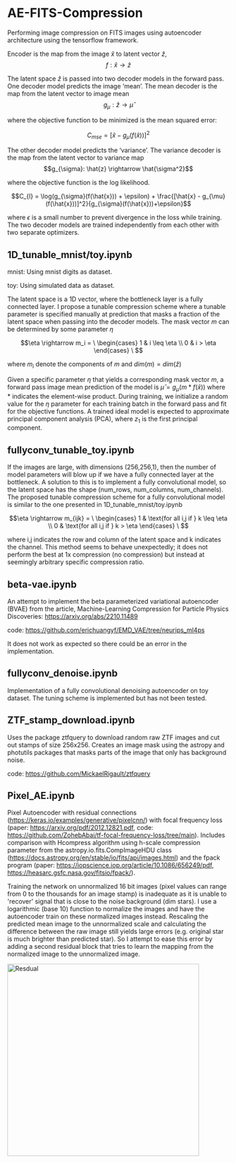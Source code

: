 # AE-FITS-Compression
Performing image compression on FITS images using autoencoder architecture using the tensorflow framework.

Encoder is the map from the image $\hat{x}$ to latent vector $\hat{z}$,  $$f: \hat{x} \rightarrow \hat{z}$$

The latent space $\hat{z}$ is passed into two decoder models in the forward pass. One decoder model predicts the image ‘mean’. The mean decoder is the map from the latent vector to image mean $$g_{\mu}: \hat{z} \rightarrow \hat{\mu}$$ 

where the objective function to be minimized is the mean squared error:

$$C_{mse} = [\hat{x} - g_{\mu}(f(\hat{x}))]^2$$

The other decoder model predicts the ‘variance’. The variance decoder is the map from the latent vector to variance map $$g_{\sigma}: \hat{z} \rightarrow \hat{\sigma^2}$$

where the objective function is the log likelihood. 

$$C_{l} = \log(g_{\sigma}(f(\hat{x})) + \epsilon) + \frac{[\hat{x} - g_{\mu}(f(\hat{x}))]^2}{g_{\sigma}(f(\hat{x}))+\epsilon}$$

where $\epsilon$ is a small number to prevent divergence in the loss while training. The two decoder models are trained independently from each other with two separate optimizers.



## 1D_tunable_mnist/toy.ipynb

mnist: Using mnist digits as dataset.

toy: Using simulated data as dataset.

The latent space is a 1D vector, where the bottleneck layer is a fully connected layer. I propose a tunable compression scheme where a tunable parameter is specified manually at prediction that masks a fraction of the latent space when passing into the decoder models. The mask vector $m$ can be determined by some parameter $\eta$ 

$$\eta \rightarrow m_i = \ \begin{cases} 
      1 & i \leq \eta \\
      0 & i > \eta
   \end{cases}
\ $$

where $m_i$ denote the components of $m$ and $dim(m) = dim(\hat{z})$

Given a specific parameter $\eta$ that yields a corresponding mask vector $m$, a forward pass image mean prediction of the model is $\hat{\mu} = g_{\mu}(m * f(\hat{x}))$ where $*$ indicates the element-wise product. During training, we initialize a random value for the $\eta$ parameter for each training batch in the forward pass and fit for the objective functions. A trained ideal model is expected to approximate principal component analysis (PCA), where $z_1$ is the first principal component. 

## fullyconv_tunable_toy.ipynb 

If the images are large, with dimensions (256,256,1), then the number of model parameters will blow up if we have a fully connected layer at the bottleneck. A solution to this is to implement a fully convolutional model, so the latent space has the shape (num_rows, num_columns, num_channels). The proposed tunable compression scheme for a fully convolutional model is similar to the one presented in 1D_tunable_mnist/toy.ipynb    

$$\eta \rightarrow m_{ijk} = \ \begin{cases} 
      1 & \text{for all i,j if } k \leq \eta \\
      0 & \text{for all i,j if } k > \eta
   \end{cases}
\ $$

where i,j indicates the row and column of the latent space and k indicates the channel. This method seems to behave unexpectedly; it does not perform the best at 1x compression (no compression) but instead at seemingly arbitrary specific compression ratio.   

## beta-vae.ipynb 

An attempt to implement the beta parameterized variational autoencoder (BVAE) from the article, Machine-Learning Compression for Particle Physics Discoveries: https://arxiv.org/abs/2210.11489

code: https://github.com/erichuangyf/EMD_VAE/tree/neurips_ml4ps

It does not work as expected so there could be an error in the implementation. 

## fullyconv_denoise.ipynb

Implementation of a fully convolutional denoising autoencoder on toy dataset. The tuning scheme is implemented but has not been tested.    

## ZTF_stamp_download.ipynb 

Uses the package ztfquery to download random raw ZTF images and cut out stamps of size 256x256. Creates an image mask using the astropy and photutils packages that masks parts of the image that only has background noise.     

code: https://github.com/MickaelRigault/ztfquery

## Pixel_AE.ipynb

Pixel Autoencoder with residual connections (https://keras.io/examples/generative/pixelcnn/) with focal frequency loss (paper: https://arxiv.org/pdf/2012.12821.pdf, code: https://github.com/ZohebAbai/tf-focal-frequency-loss/tree/main). Includes comparison with Hcompress algorithm using h-scale compression parameter from the astropy.io.fits.CompImageHDU class (https://docs.astropy.org/en/stable/io/fits/api/images.html) and the fpack program (paper: https://iopscience.iop.org/article/10.1086/656249/pdf, https://heasarc.gsfc.nasa.gov/fitsio/fpack/). 


Training the network on unnormalized 16 bit images (pixel values can range from 0 to the thousands for an image stamp) is inadequate as it is unable to 'recover' signal that is close to the noise background (dim stars). I use a logarithmic (base 10) function to normalize the images and have the autoencoder train on these normalized images instead. Rescaling the predicted mean image to the unnormalized scale and calculating the difference between the raw image still yields large errors (e.g. original star is much brighter than predicted star). So I attempt to ease this error by adding a second residual block that tries to learn the mapping from the normalized image to the unnormalized image.

<img width="435" alt="Resdual" src="https://github.com/Cuzime/AE-FITS-Compression/assets/74683524/4b152559-aa1a-4c17-8826-2a43f249e603">







